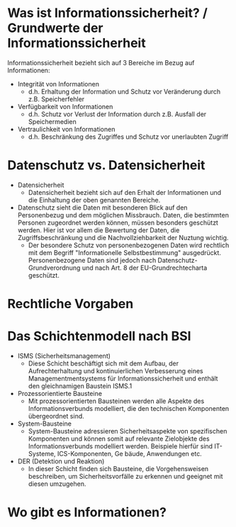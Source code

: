 # Was ist Informationssicherheit? / Grundwerte der Informationssicherheit

Informationssicherheit bezieht sich auf 3 Bereiche im Bezug auf Informationen:

- Integrität von Informationen
	- d.h. Erhaltung der Information und Schutz vor Veränderung durch z.B. Speicherfehler
- Verfügbarkeit von Informationen
	- d.h. Schutz vor Verlust der Information durch z.B. Ausfall der Speichermedien
- Vertraulichkeit von Informationen
	- d.h. Beschränkung des Zugriffes und Schutz vor unerlaubten Zugriff

# Datenschutz vs. Datensicherheit

- Datensicherheit
	- Datensicherheit bezieht sich auf den Erhalt der Informationen und die Einhaltung der oben genannten Bereiche.
- Datenschutz sieht die Daten mit besonderen Blick auf den Personenbezug und dem möglichen Missbrauch. Daten, die bestimmten Personen zugeordnet werden können, müssen besonders geschützt werden. Hier ist vor allem die Bewertung der Daten, die Zugriffsbeschränkung und die Nachvollziehbarkeit der Nuztung wichtig.
	- Der besondere Schutz von personenbezogenen Daten wird rechtlich mit dem Begriff "Informationelle Selbstbestimmung" ausgedrückt. Personenbezogene Daten sind jedoch nach Datenschutz-Grundverordnung und nach Art. 8 der EU-Grundrechtecharta geschützt.

# Rechtliche Vorgaben


# Das Schichtenmodell nach BSI

- ISMS (Sicherheitsmanagement)
	- Diese Schicht beschäftigt sich mit dem Aufbau, der Aufrechterhaltung und kontinuierlichen Verbesserung eines Managementmentsystems für Informationssicherheit und enthält den gleichnamigen Baustein ISMS.1
- Prozessorientierte Bausteine
	- Mit prozessorientierten Bausteinen werden alle Aspekte des Informationsverbunds modelliert, die den technischen Komponenten übergeordnet sind.
- System-Bausteine
	- System-Bausteine adressieren Sicherheitsaspekte von spezifischen Komponenten und können somit auf relevante Zielobjekte des Informationsverbunds modelliert werden. Beispiele hierfür sind IT-Systeme, ICS-Komponenten, Ge­ bäude, Anwendungen etc.
- DER (Detektion und Reaktion)
	- In dieser Schicht finden sich Bausteine, die Vorgehensweisen beschreiben, um Sicherheitsvorfälle zu erkennen und geeignet mit diesen umzugehen.

# Wo gibt es Informationen?
